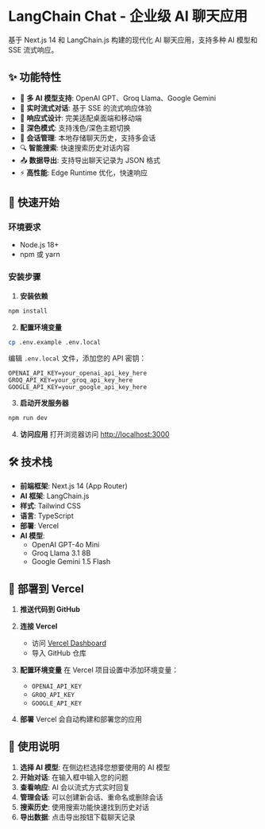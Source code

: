 # LangChain Chat - 企业级 AI 聊天应用

基于 Next.js 14 和 LangChain.js 构建的现代化 AI 聊天应用，支持多种 AI 模型和 SSE 流式响应。

## ✨ 功能特性

- 🤖 **多 AI 模型支持**: OpenAI GPT、Groq Llama、Google Gemini
- 💬 **实时流式对话**: 基于 SSE 的流式响应体验
- 📱 **响应式设计**: 完美适配桌面端和移动端
- 🌙 **深色模式**: 支持浅色/深色主题切换
- 💾 **会话管理**: 本地存储聊天历史，支持多会话
- 🔍 **智能搜索**: 快速搜索历史对话内容
- 📤 **数据导出**: 支持导出聊天记录为 JSON 格式
- ⚡ **高性能**: Edge Runtime 优化，快速响应

## 🚀 快速开始

### 环境要求

- Node.js 18+
- npm 或 yarn

### 安装步骤

1. **安装依赖**

```bash
npm install
```

2. **配置环境变量**

```bash
cp .env.example .env.local
```

编辑 `.env.local` 文件，添加您的 API 密钥：

```env
OPENAI_API_KEY=your_openai_api_key_here
GROQ_API_KEY=your_groq_api_key_here
GOOGLE_API_KEY=your_google_api_key_here
```

3. **启动开发服务器**

```bash
npm run dev
```

4. **访问应用**
   打开浏览器访问 [http://localhost:3000](http://localhost:3000)

## 🛠 技术栈

- **前端框架**: Next.js 14 (App Router)
- **AI 框架**: LangChain.js
- **样式**: Tailwind CSS
- **语言**: TypeScript
- **部署**: Vercel
- **AI 模型**:
  - OpenAI GPT-4o Mini
  - Groq Llama 3.1 8B
  - Google Gemini 1.5 Flash

## 🚀 部署到 Vercel

1. **推送代码到 GitHub**

2. **连接 Vercel**

   - 访问 [Vercel Dashboard](https://vercel.com/dashboard)
   - 导入 GitHub 仓库

3. **配置环境变量**
   在 Vercel 项目设置中添加环境变量：

   - `OPENAI_API_KEY`
   - `GROQ_API_KEY`
   - `GOOGLE_API_KEY`

4. **部署**
   Vercel 会自动构建和部署您的应用

## 📝 使用说明

1. **选择 AI 模型**: 在侧边栏选择您想要使用的 AI 模型
2. **开始对话**: 在输入框中输入您的问题
3. **查看响应**: AI 会以流式方式实时回复
4. **管理会话**: 可以创建新会话、重命名或删除会话
5. **搜索历史**: 使用搜索功能快速找到历史对话
6. **导出数据**: 点击导出按钮下载聊天记录
